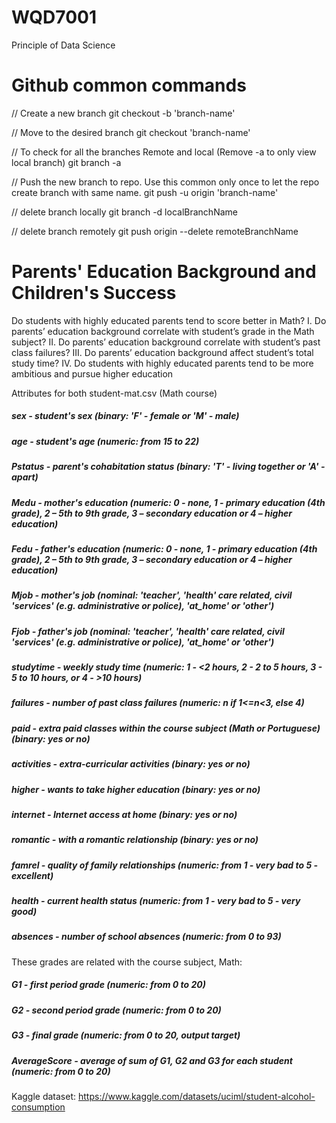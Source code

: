 # WQD7001
Principle of Data Science


# Github common commands
// Create a new branch
git checkout -b 'branch-name'

// Move to the desired branch
git checkout 'branch-name'

// To check for all the branches Remote and local (Remove -a to only view local branch)
git branch -a

// Push the new branch to repo. Use this common only once to let the repo create branch with same name.
git push -u origin 'branch-name'

// delete branch locally
git branch -d localBranchName

// delete branch remotely
git push origin --delete remoteBranchName

# Parents' Education Background and Children's Success

Do students with highly educated parents tend to score better in Math?
I.	Do parents’ education background correlate with student’s grade in the Math subject?
II.	Do parents’ education background correlate with student’s past class failures?
III.	Do parents’ education background affect student’s total study time?
IV.	Do students with highly educated parents tend to be more ambitious and pursue higher education

Attributes for both student-mat.csv (Math course)

##### sex - student's sex (binary: 'F' - female or 'M' - male)
##### age - student's age (numeric: from 15 to 22)
##### Pstatus - parent's cohabitation status (binary: 'T' - living together or 'A' - apart)
##### Medu - mother's education (numeric: 0 - none, 1 - primary education (4th grade), 2 – 5th to 9th grade, 3 – secondary education or 4 – higher education)
##### Fedu - father's education (numeric: 0 - none, 1 - primary education (4th grade), 2 – 5th to 9th grade, 3 – secondary education or 4 – higher education)
##### Mjob - mother's job (nominal: 'teacher', 'health' care related, civil 'services' (e.g. administrative or police), 'at_home' or 'other')
##### Fjob - father's job (nominal: 'teacher', 'health' care related, civil 'services' (e.g. administrative or police), 'at_home' or 'other')
##### studytime - weekly study time (numeric: 1 - <2 hours, 2 - 2 to 5 hours, 3 - 5 to 10 hours, or 4 - >10 hours)
##### failures - number of past class failures (numeric: n if 1<=n<3, else 4)
##### paid - extra paid classes within the course subject (Math or Portuguese) (binary: yes or no)
##### activities - extra-curricular activities (binary: yes or no)
##### higher - wants to take higher education (binary: yes or no)
##### internet - Internet access at home (binary: yes or no)
##### romantic - with a romantic relationship (binary: yes or no)
##### famrel - quality of family relationships (numeric: from 1 - very bad to 5 - excellent)
##### health - current health status (numeric: from 1 - very bad to 5 - very good)
##### absences - number of school absences (numeric: from 0 to 93)

These grades are related with the course subject, Math:

##### G1 - first period grade (numeric: from 0 to 20)
##### G2 - second period grade (numeric: from 0 to 20)
##### G3 - final grade (numeric: from 0 to 20, output target)
##### AverageScore - average of sum of G1, G2 and G3 for each student (numeric: from 0 to 20)

Kaggle dataset: https://www.kaggle.com/datasets/uciml/student-alcohol-consumption
